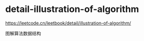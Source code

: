 # detail-illustration-of-algorithm

https://leetcode.cn/leetbook/detail/illustration-of-algorithm/

图解算法数据结构
